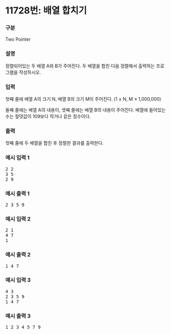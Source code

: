 # 11728번: 배열 합치기

### 구분

<p>Two Pointer</p>

### 설명

<p>정렬되어있는 두 배열 A와 B가 주어진다. 두 배열을 합친 다음 정렬해서 출력하는 프로그램을 작성하시오.</p>

### 입력

<p>첫째 줄에 배열 A의 크기 N, 배열 B의 크기 M이 주어진다. (1 ≤ N, M ≤ 1,000,000)</p>

<p>둘째 줄에는 배열 A의 내용이, 셋째 줄에는 배열 B의 내용이 주어진다. 배열에 들어있는 수는 절댓값이 109보다 작거나 같은 정수이다.</p>

### 출력

<p>첫째 줄에 두 배열을 합친 후 정렬한 결과를 출력한다.</p>

### 예시 입력 1

<pre>2 2
3 5
2 9</pre>

### 예시 출력 1

<pre>2 3 5 9</pre>

### 예시 입력 2

<pre>2 1
4 7
1</pre>

### 예시 출력 2

<pre>1 4 7</pre>

### 예시 입력 3

<pre>4 3
2 3 5 9
1 4 7</pre>

### 예시 출력 3

<pre>1 2 3 4 5 7 9</pre>